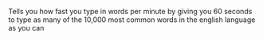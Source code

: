 Tells you how fast you type in words per minute by giving you 60 seconds
to type as many of the 10,000 most common words in the english language
as you can

